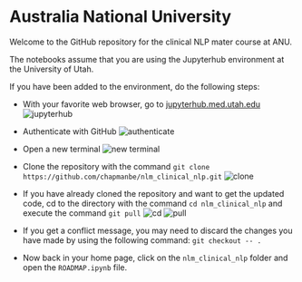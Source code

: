 # Australia National University

Welcome to the GitHub repository for the clinical NLP mater course at ANU.

The notebooks assume that you are using the Jupyterhub environment at the University of Utah.

If you have been added to the environment, do the following steps:

* With your favorite web browser, go to [jupyterhub.med.utah.edu](https://jupyterhub.med.utah.edu)
![jupyterhub](./jupyterhub.png)

* Authenticate with GitHub
![authenticate](./authenticate.png)
* Open a new terminal
![new terminal](./new_terminal.png)
* Clone the repository with the command ``git clone https://github.com/chapmanbe/nlm_clinical_nlp.git``
![clone](./git_clone.png)
* If you have already cloned the repository and want to get the updated code, cd to the directory with the command ``cd nlm_clinical_nlp`` and execute the command ``git pull``
![cd](./cd_nlm_clinical_nlp.png)
![pull](./git_pull.png)
* If you get a conflict message, you may need to discard the changes you have made by using the following command: ``git checkout -- .``

* Now back in your home page, click on the ``nlm_clinical_nlp`` folder and open the ``ROADMAP.ipynb`` file.
